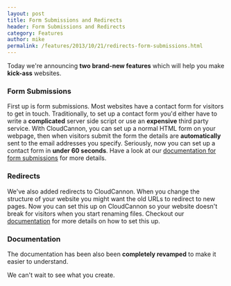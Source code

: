 ```yaml
---
layout: post
title: Form Submissions and Redirects
header: Form Submissions and Redirects
category: Features
author: mike
permalink: /features/2013/10/21/redirects-form-submissions.html
---
```


Today we're announcing __two brand-new features__ which will help you make __kick-ass__ websites.

### Form Submissions ###
First up is form submissions. Most websites have a contact form for visitors to get in touch. Traditionally, to set up a contact form you'd either have to write a __complicated__ server side script or use an __expensive__ third party service. With CloudCannon, you can set up a normal HTML form on your webpage, then when visitors submit the form the details are __automatically__ sent to the email addresses you specify. Seriously, now you can set up a contact form in __under 60 seconds__. Have a look at our [documentation for form submissions](/docs/#form_submissions) for more details.

### Redirects ###
We've also added redirects to CloudCannon. When you change the structure of your website you might want the old URLs to redirect to new pages. Now you can set this up on CloudCannon so your website doesn't break for visitors when you start renaming files. Checkout our [documentation](/docs/#301_redirects) for more details on how to set this up.

### Documentation ###
The documentation has been also been __completely revamped__ to make it easier to understand.

We can't wait to see what you create.
